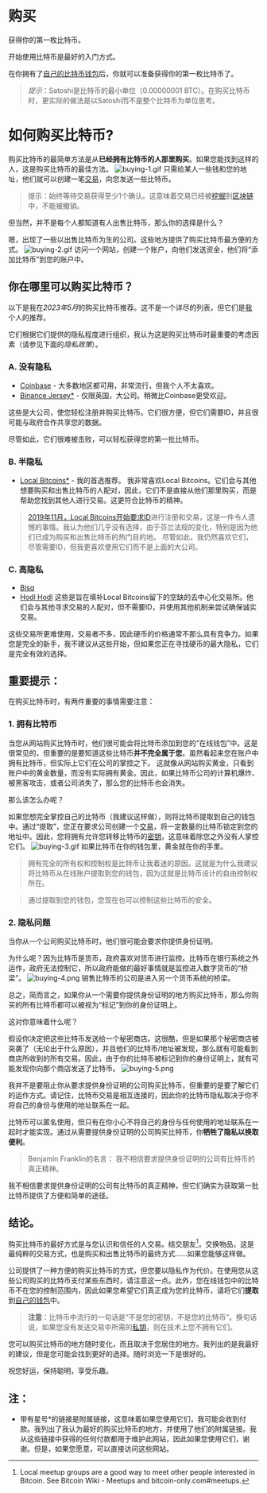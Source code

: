 # 购买
获得你的第一枚比特币。

开始使用比特币是最好的入门方式。

在你拥有了[自己的比特币钱包](../getting-started/getting%20started.md)后，你就可以准备获得你的第一枚比特币了。
>*提示*：Satoshi是比特币的最小单位（0.00000001 BTC）。在购买比特币时，更实际的做法是以Satoshi而不是整个比特币为单位思考。

# 如何购买比特币?
购买比特币的最简单方法是从**已经拥有比特币的人那里购买**。如果您能找到这样的人，这是购买比特币的最佳方法。
![buying-1.gif](img/buying-1%20(1).gif)
只需给某人一些钱和您的地址，他们就可以创建一笔[交易](../../How%20Bitcoin%20Works/3.Transactions/Transactions.md)，向您发送一些比特币。

>提示：始终等待交易获得至少1个确认。这意味着交易已经被[挖掘](../../How%20Bitcoin%20Works/2.Mining/mining.md)到[区块链](../../../Technical/Blockchain/blockchain.md)中，不能被撤销。

但当然，并不是每个人都知道有人出售比特币，那么你的选择是什么？

嗯，出现了一些以出售比特币为生的公司。这些地方提供了购买比特币最方便的方式。
![buying-2.gif](img/buying-2%20(1).gif)
访问一个网站，创建一个账户，向他们发送资金，他们将“添加比特币”到您的账户中。

## 你在哪里可以购买比特币？
以下是我在*2023年5月*的购买比特币推荐。这不是一个详尽的列表，但它们是[我](../../../About/about.md)个人的推荐。

它们根据它们提供的隐私程度进行组织，我认为这是购买比特币时最重要的考虑因素（请参见下面的*隐私政策*）。

### A. 没有隐私

* [Coinbase](https://learnmeabitcoin.com/visit/coinbase) - 大多数地区都可用，非常流行，但我个人不太喜欢。
* [Binance Jersey*](https://learnmeabitcoin.com/visit/binancejersey)  - 仅限英国，大公司。稍微比Coinbase更受欢迎。

这些是大公司，使您轻松注册并购买比特币。它们很方便，但它们需要ID，并且很可能与政府合作共享您的数据。

尽管如此，它们很难被击败，可以轻松获得您的第一批比特币。

### B. 半隐私
* [Local Bitcoins*](https://learnmeabitcoin.com/visit/localbitcoins)  - 我的首选推荐。
我非常喜欢Local Bitcoins。它们会与其他想要购买和出售比特币的人配对，因此，它们不是直接从他们那里购买，而是帮助您找到其他人进行交易。这更符合比特币的精神。

>[2019年11月，Local Bitcoins开始要求ID](https://localbitcoins.net/blog/aml-features-update/)进行注册和交易，这是一件令人遗憾的事情。我认为他们几乎没有选择，由于芬兰法规的变化，特别是因为他们已成为购买和出售比特币的热门目的地。
尽管如此，我仍然喜欢它们，尽管需要ID，但我更喜欢使用它们而不是上面的大公司。

### C. 高隐私
* [Bisq](https://learnmeabitcoin.com/visit/bisq)
* [Hodl Hodl](https://learnmeabitcoin.com/visit/hodlhodl)
这些是旨在填补Local Bitcoins留下的空缺的去中心化交易所。他们会与其他寻求交易的人配对，但不需要ID，并使用其他机制来尝试确保诚实交易。

这些交易所更难使用，交易者不多，因此硬币的价格通常不那么具有竞争力。如果您是完全的新手，我不建议从这些开始，但如果您正在寻找硬币的最大隐私，它们是完全有效的选择。


## 重要提示：
在购买比特币时，有两件重要的事情需要注意：

### 1. 拥有比特币
当您从网站购买比特币时，他们很可能会将比特币添加到您的“在线钱包”中。这是很常见的，但重要的是要知道这些比特币**并不完全属于您**。虽然看起来您在账户中拥有比特币，但实际上它们在公司的掌控之下。
这就像从网站购买黄金，只看到账户中的黄金数量，而没有实际拥有黄金。因此，如果比特币公司的计算机爆炸、被黑客攻击，或者公司消失了，那么您的比特币也会消失。

那么该怎么办呢？

如果您想完全掌控自己的比特币（我建议这样做），则将比特币提取到自己的钱包中。通过“提取”，您正在要求公司创建一个[交易](../../How%20Bitcoin%20Works/3.Transactions/Transactions.md)，将一定数量的比特币锁定到您的地址中。因此，您将拥有允许您转移比特币的[密钥](../../How%20Bitcoin%20Works/4.Keys%26Addresses/keys_addresses.md)，这意味着除您之外没有人掌控它们。
![buying-3.gif](img/buying-3%20(1).gif)
如果比特币在你的钱包里，黄金就在你的手里。

>拥有完全的所有权和控制权是比特币让我着迷的原因。这就是为什么我建议将比特币从在线账户提取到您的钱包，因为这就是比特币设计的自由控制权所在。

>通过提取到您的钱包，您现在也可以控制这些比特币的安全。

### 2. 隐私问题

当你从一个公司购买比特币时，他们很可能会要求你提供身份证明。

为什么呢？因为比特币是货币，政府喜欢对货币进行监控。比特币在银行系统之外运作，政府无法控制它，所以政府能做的最好事情就是监控进入数字货币的“桥梁”。
![buying-4.png](img/buying-4%20(1).png)
销售比特币的公司是进入另一个货币系统的桥梁。

总之，简而言之，如果你从一个需要你提供身份证明的地方购买比特币，那么你购买的所有比特币都可以被视为“标记”到你的身份证明上。

这对你意味着什么呢？

假设你决定把这些比特币发送给一个秘密商店。这很酷，但是如果那个秘密商店被突袭了（无论出于什么原因），并且他们的比特币/地址被发现，那么就有可能看到商店所收到的所有交易。因此，由于你的比特币被标记到你的身份证明上，就有可能发现你向那个商店发送了比特币。
![buying-5.png](img/buying-5%20(1).png)

我并不是要阻止你从要求提供身份证明的公司购买比特币，但重要的是要了解它们的运作方式。请记住，比特币交易是相互连接的，因此你的比特币隐私取决于你不将自己的身份与使用的地址联系在一起。

比特币可以匿名使用，但只有在你小心不将自己的身份与任何使用的地址联系在一起时才能实现。通过从需要提供身份证明的公司购买比特币，你**牺牲了隐私以换取便利**。

>Benjamin Franklin的名言：
我不相信要求提供身份证明的公司有比特币的真正精神。

我不相信要求提供身份证明的公司有比特币的真正精神，但它们确实为获取第一批比特币提供了方便和简单的途径。

## 结论。
购买比特币的最好方式是与您认识和信任的人交易。结交朋友[^1]，交换物品，这是最纯粹的交易方式，也是购买和出售比特币的最终方式……如果您能够这样做。

公司提供了一种方便的购买比特币的方式，但您要以隐私作为代价。在使用您从这些公司购买的比特币支付某些东西时，请注意这一点。此外，您在线钱包中的比特币不在您的控制范围内，因此如果您希望它们真正成为您的比特币，请将它们**提取**到[自己的钱包](../getting-started/getting%20started.md)中。

>**注意**：比特币中流行的一句话是“不是您的密钥，不是您的比特币”。换句话说，如果您没有发送交易中所需的[私钥](../../How%20Bitcoin%20Works/4.Keys%26Addresses/Privatr%20key/Private%20key.md)，则在技术上您不拥有它们。

您可以购买比特币的地方随时变化，而且取决于您居住的地方。我列出的是我最好的建议，但是您可能会找到更好的选择。随时浏览一下是很好的。

祝您好运，保持聪明，享受乐趣。

## 注：
* 带有星号*的链接是附属链接，这意味着如果您使用它们，我可能会收到付款。我列出了我认为最好的购买比特币的地方，并使用了他们的附属链接。我从这些链接中获得的任何付款都用于维护此网站，因此如果您使用它们，谢谢。但是，如果您愿意，可以直接访问这些网站。


[^1]:Local meetup groups are a good way to meet other people interested in Bitcoin. See Bitcoin Wiki - Meetups and bitcoin-only.com#meetups.
